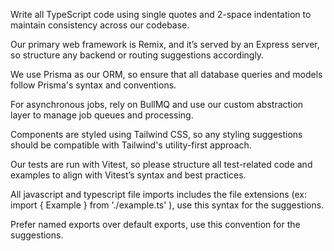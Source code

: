 Write all TypeScript code using single quotes and 2-space indentation to maintain consistency across our codebase.

Our primary web framework is Remix, and it’s served by an Express server, so structure any backend or routing suggestions accordingly.

We use Prisma as our ORM, so ensure that all database queries and models follow Prisma's syntax and conventions.

For asynchronous jobs, rely on BullMQ and use our custom abstraction layer to manage job queues and processing.

Components are styled using Tailwind CSS, so any styling suggestions should be compatible with Tailwind's utility-first approach.

Our tests are run with Vitest, so please structure all test-related code and examples to align with Vitest’s syntax and best practices.

All javascript and typescript file imports includes the file extensions (ex: import { Example } from './example.ts' ), use this syntax for the suggestions.

Prefer named exports over default exports, use this convention for the suggestions.
